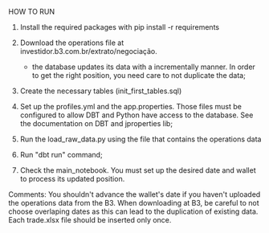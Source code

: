 HOW TO RUN

1. Install the required packages with pip install -r requirements

2. Download the operations file at investidor.b3.com.br/extrato/negociação. 
    - the database updates its data with a incrementally manner. In order to get the right position, you need care to not duplicate the data;

3. Create the necessary tables (init_first_tables.sql)

4. Set up the profiles.yml and the app.properties. Those files must be configured to allow DBT and Python have access to the database. See the documentation on DBT and jproperties lib; 

5. Run the load_raw_data.py using the file that contains the operations data

6. Run "dbt run" command; 

7. Check the main_notebook. You must set up the desired date and wallet to process its updated position. 



Comments:
    You shouldn't advance the wallet's date if you haven't uploaded the operations data from the B3.
    When downloading at B3, be careful to not choose overlaping dates as this can lead to the duplication of existing data.
    Each trade.xlsx file should be inserted only once. 